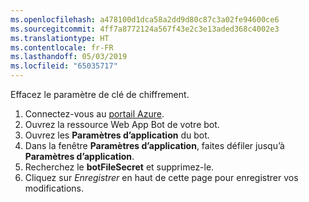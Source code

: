 ```yaml
---
ms.openlocfilehash: a478100d1dca58a2dd9d80c87c3a02fe94600ce6
ms.sourcegitcommit: 4ff7a8772124a567f43e2c3e13aded368c4002e3
ms.translationtype: HT
ms.contentlocale: fr-FR
ms.lasthandoff: 05/03/2019
ms.locfileid: "65035717"
---
```

Effacez le paramètre de clé de chiffrement.

1. Connectez-vous au [portail Azure](http://portal.azure.com/).
1. Ouvrez la ressource Web App Bot de votre bot.
1. Ouvrez les **Paramètres d’application** du bot.
1. Dans la fenêtre **Paramètres d’application**, faites défiler jusqu’à **Paramètres d’application**.
1. Recherchez le **botFileSecret** et supprimez-le.
1. Cliquez sur *Enregistrer* en haut de cette page pour enregistrer vos modifications.
